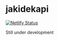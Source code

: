 # jakidekapi
[![Netlify Status](https://api.netlify.com/api/v1/badges/1363af9a-26ed-4b38-9bb9-587e916e5cd2/deploy-status)](https://app.netlify.com/sites/coruscating-haupia-7ffbc4/deploys)

Still under development
